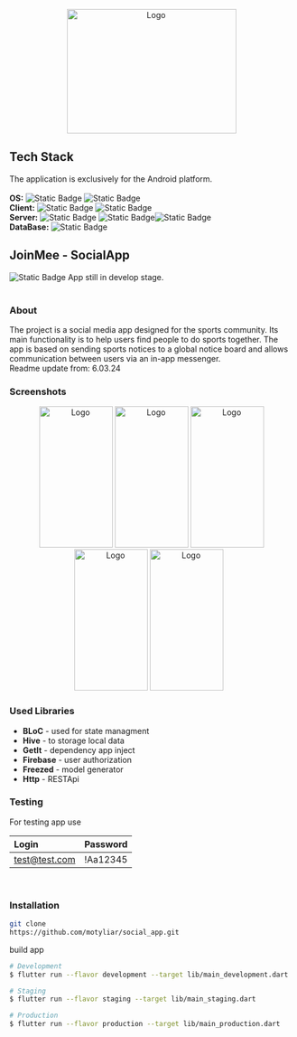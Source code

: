 <p align="center">
<img src="http://motyliar.webd.pro/social/appLogo.png" alt="Logo" width="300" height="220">

</p>



## Tech Stack
The application is exclusively for the Android platform.<br><br>
**OS:** ![Static Badge](https://img.shields.io/badge/Android-green) ![Static Badge](https://img.shields.io/badge/29.0-white?label=AndroidSDK&labelColor=green)<br>
**Client:**     ![Static Badge](https://img.shields.io/badge/3.13.2-white?label=flutter&labelColor=blue&color=white) ![Static Badge](https://img.shields.io/badge/3.1.0-white?label=dart&labelColor=blue&color=white)<br>
**Server:** ![Static Badge](https://img.shields.io/badge/JavaScript-yellow) ![Static Badge](https://img.shields.io/badge/NODE.JS-green)![Static Badge](https://img.shields.io/badge/Express-grey)<br>
**DataBase:** ![Static Badge](https://img.shields.io/badge/MongoDB--Atlas-white?label=NoSQL&labelColor=yellow)<br>
## JoinMee - SocialApp
![Static Badge](https://img.shields.io/badge/Important-red)
App still in develop stage. <br><br>
### About
The project is a social media app designed for the sports community. Its main functionality is to help users find people to do sports together.
The app is based on sending sports notices to a global notice board and allows communication between users via an in-app messenger.
<br>Readme update from: 6.03.24

### Screenshots
<p align="center" >
  <span style="margin-right: 10px;">
<img src="http://motyliar.webd.pro/social/screens/screen_one.jpg" alt="Logo" width="130" height="250" > 
<img src="http://motyliar.webd.pro/social/screens/screen_three.jpg" alt="Logo" width="130" height="250"> 
<img src="http://motyliar.webd.pro/social/screens/screen_four.jpg" alt="Logo" width="130" height="250">
<img src="http://motyliar.webd.pro/social/screens/screen_five.jpg" alt="Logo" width="130" height="250">
<img src="http://motyliar.webd.pro/social/screens/screen_seven.jpg" alt="Logo" width="130" height="250">
</p>

### Used Libraries
- **BLoC** - used for state managment
- **Hive** - to storage local data
- **GetIt** - dependency app inject
- **Firebase** - user authorization
- **Freezed** - model generator
- **Http** - RESTApi

### Testing
For testing app use


| Login         | Password |
| :--------     | :------- | 
| test@test.com | !Aa12345 |
<br>

### Installation

```bash
git clone
https://github.com/motyliar/social_app.git
```

build app

```bash
# Development
$ flutter run --flavor development --target lib/main_development.dart

# Staging
$ flutter run --flavor staging --target lib/main_staging.dart

# Production
$ flutter run --flavor production --target lib/main_production.dart
```
